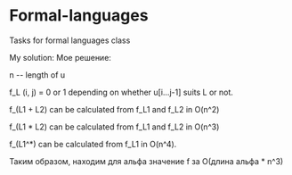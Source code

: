 # Formal-languages
Tasks for formal languages class

My solution:
Мое решение:

n -- length of u

f_L (i, j) = 0 or 1 depending on whether u[i...j-1] suits L or not.

f_(L1 + L2) can be calculated from f_L1 and f_L2 in O(n^2)

f_(L1 * L2) can be calculated from f_L1 and f_L2 in O(n^3)

f_(L1^*) can be calculated from f_L1 in O(n^4).

Таким образом, находим для альфа значение f за O(длина альфа * n^3)
